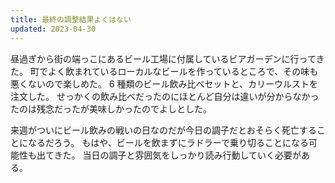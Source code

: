 ```yaml
---
title: 最終の調整結果よくはない
updated: 2023-04-30
---
```


昼過ぎから街の端っこにあるビール工場に付属しているビアガーデンに行ってきた。
町でよく飲まれているローカルなビールを作っているところで、その味も悪くないので楽しめた。
6 種類のビール飲み比べセットと、カリーウルストを注文した。
せっかくの飲み比べだったのにほとんど自分は違いが分からなかったのは残念だったが美味しかったのでよしとした。

来週がついにビール飲みの戦いの日なのだが今日の調子だとおそらく死亡することになるだろう。
もはや、ビールを飲まずにラドラーで乗り切ることになる可能性も出てきた。
当日の調子と雰囲気をしっかり読み行動していく必要がある。
